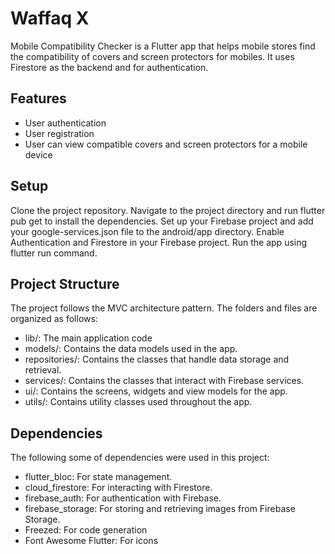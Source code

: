 # Waffaq X

Mobile Compatibility Checker is a Flutter app that helps mobile stores find the compatibility of covers and screen protectors for mobiles. It uses Firestore as the backend and for authentication.

## Features
* User authentication
* User registration
* User can view compatible covers and screen protectors for a mobile device

## Setup
Clone the project repository.
Navigate to the project directory and run flutter pub get to install the dependencies.
Set up your Firebase project and add your google-services.json file to the android/app directory.
Enable Authentication and Firestore in your Firebase project.
Run the app using flutter run command.

## Project Structure
The project follows the MVC architecture pattern. The folders and files are organized as follows:

* lib/: The main application code
* models/: Contains the data models used in the app.
* repositories/: Contains the classes that handle data storage and retrieval.
* services/: Contains the classes that interact with Firebase services.
* ui/: Contains the screens, widgets and view models for the app.
* utils/: Contains utility classes used throughout the app.

## Dependencies
The following some of dependencies were used in this project:

* flutter_bloc: For state management.
* cloud_firestore: For interacting with Firestore.
* firebase_auth: For authentication with Firebase.
* firebase_storage: For storing and retrieving images from Firebase Storage.
* Freezed: For code generation
* Font Awesome Flutter: For icons
